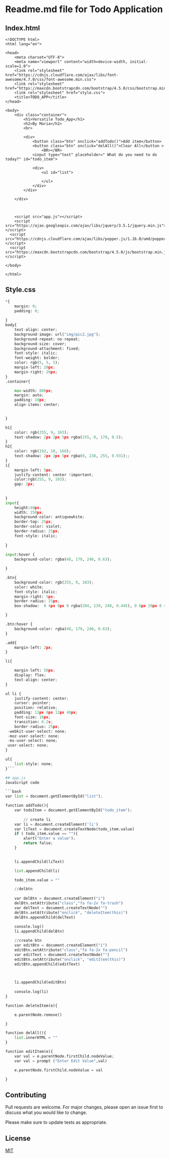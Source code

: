 # Readme.md file for Todo Application
## Index.html 

```
<!DOCTYPE html>
<html lang="en">

<head>
    <meta charset="UTF-8">
    <meta name="viewport" content="width=device-width, initial-scale=1.0">
    <link rel="stylesheet" href="https://cdnjs.cloudflare.com/ajax/libs/font-awesome/4.7.0/css/font-awesome.min.css">
    <link rel="stylesheet" href="https://maxcdn.bootstrapcdn.com/bootstrap/4.5.0/css/bootstrap.min.css">
    <link rel="stylesheet" href="style.css">
    <title>TODO_APP</title>
</head>

<body>
    <div class="container">
        <h1>Versatile Todo_App</h1>
        <h2>By Maria</h2>
        <br>

        <div>
            <button class="btn" onclick="addTodo()">Add item</button>
            <button class="btn" onclick="delAll()">Clear All</button >
                <BR></BR>
            <input type="text" placeholder=" What do you need to do today?" id="todo_item">
           
            <div>
                <ul id="list">

                </ul>
            </div>
        </div>

    </div>



    <script src="app.js"></script>
    <script src="https://ajax.googleapis.com/ajax/libs/jquery/3.5.1/jquery.min.js"></script>
  <script src="https://cdnjs.cloudflare.com/ajax/libs/popper.js/1.16.0/umd/popper.min.js"></script>
  <script src="https://maxcdn.bootstrapcdn.com/bootstrap/4.5.0/js/bootstrap.min.js"></script>

</body>

</html>
```


## Style.css

```python
*{
    margin: 0;
    padding: 0;
    
}
body{
    text-align: center;
    background-image: url("img/pic2.jpg");
    background-repeat: no-repeat;
    background-size: cover;
    background-attachment: fixed;
    font-style: italic;
    font-weight: bolder;
    color: rgb(5, 5, 5);
    margin-left: 20px;
    margin-right: 20px;
}
.container{

    max-width: 800px;
    margin: auto;
    padding: 10px;
    align-items: center;

    
}

h1{
    color: rgb(255, 9, 103);
    text-shadow: 2px 2px 5px rgba(255, 0, 170, 0.5);
}
h2{
    color: rgb(192, 10, 168);
    text-shadow: 2px 2px 5px rgba(0, 238, 255, 0.931);;
}
i{
    margin-left: 5px;
    justify-content: center !important;
    color:rgb(255, 9, 103);
    gap: 2px;
   
    
}
input{
    height:40px;
    width: 250px;
    background-color: antiquewhite;
    border-top: 25px;
    border-color: violet;
    border-radius: 25px;
    font-style: italic;
    
}
  
input:hover {
    background-color: rgba(48, 179, 240, 0.63);

}

.btn{
    background-color: rgb(255, 9, 103);
    color: white;
    font-style: italic;
    margin-right: 5px;
    border-radius: 25px;
    box-shadow:  0 4px 8px 0 rgba(204, 239, 248, 0.445), 0 6px 20px 0 rgba(0, 0, 0, 0.19);;

}

.btn:hover {
    background-color: rgba(48, 179, 240, 0.63);
}

.add{
    margin-left: 2px;
}

li{

    margin-left: 50px;
    display: flex;
    text-align: center;
}

ul li {
    justify-content: center;
    cursor: pointer;
    position: relative;
    padding: 12px 8px 12px 40px;
    font-size: 18px;
    transition: 0.2s;
    border-radius: 25px;
 -webkit-user-select: none;
 -moz-user-select: none;
 -ms-user-select: none;
 user-select: none;
}

ul{
    list-style: none; 
}```

## app.js
JavaScript code 

```bash
var list = document.getElementById("list");

function addTodo(){
    var todoItem = document.getElementById("todo_item");
  
        // create li
    var li = document.createElement('li')
    var liText = document.createTextNode(todo_item.value)
    if ( todo_item.value == ""){
        alert("Enter a value");
        return false;
    }
    

    li.appendChild(liText)

    list.appendChild(li)

    todo_item.value = ""

    //delbtn
    
    var delBtn = document.createElement("i")
    delBtn.setAttribute("class","fa fa-2x fa-trash")
    var delText = document.createTextNode("")
    delBtn.setAttribute("onclick", "deleteItem(this)")
    delBtn.appendChild(delText)
    
    console.log()                      
    li.appendChild(delBtn)

    //create btn
    var editBtn = document.createElement("i")
    editBtn.setAttribute("class","fa fa-2x fa-pencil")
    var editText = document.createTextNode("")
    editBtn.setAttribute("onclick", "editItem(this)")
    editBtn.appendChild(editText)

   

    li.appendChild(editBtn)
    
    console.log(li)
}

function deleteItem(e){

    e.parentNode.remove()

}

function delAll(){
    list.innerHTML = ""
}

function editItem(e){
    var val = e.parentNode.firstChild.nodeValue;
    var val = prompt ("Enter Edit Value",val)

    e.parentNode.firstChild.nodeValue = val

}
```

## Contributing
Pull requests are welcome. For major changes, please open an issue first to discuss what you would like to change.

Please make sure to update tests as appropriate.

## License
[MIT](https://choosealicense.com/licenses/mit/)
